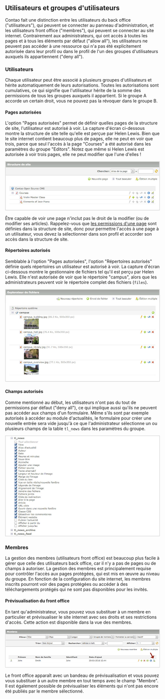 ## Utilisateurs et groupes d'utilisateurs

Contao fait une distinction entre les utilisateurs du back office
("utilisateurs"), qui peuvent se connecter au panneau d'administration, et les
utilisateurs front office ("membres"), qui peuvent se connecter au site
internet. Contrairement aux administrateurs, qui ont accès à toutes les pages
et à tous les éléments par défaut ("allow all"), les utilisateurs ne peuvent
pas accéder à une ressource qui n'a pas été explicitement autorisée dans leur
profil ou dans le profil de l'un des groupes d'utilisateurs auxquels ils
appartiennent ("deny all").


### Utilisateurs

Chaque utilisateur peut être associé à plusieurs groupes d'utilisateurs et
hérite automatiquement de leurs autorisations. Toutes les autorisations sont
cumulatives, ce qui signifie que l'utilisateur hérite de la somme des
permissions de tous les groupes auxquels il appartient. Si le groupe A accorde
un certain droit, vous ne pouvez pas la révoquer dans le groupe B.


#### Pages autorisées

L'option "Pages autorisées" permet de définir quelles pages de la structure de
site, l'utilisateur est autorisé à voir. La capture d'écran ci-dessous montre
la structure de site telle qu'elle est perçue par Helen Lewis. Bien que le site
internet contient beaucoup plus de pages, elle ne peut en voir que trois, parce
que seul l'accès à la page "Courses" a été autorisé dans les paramètres du
groupe "Editors". Notez que même si Helen Lewis est autorisée à voir trois
pages, elle ne peut modifier que l'une d'elles !

![](images/site-structure-hlewis-fr.jpg)

Être capable de voir une page n'inclut pas le droit de la modifier (ou de
modifier ses articles). Rappelez-vous que [les permissions d'une page][1] sont
définies dans la structure de site, donc pour permettre l'accès à une page à un
utilisateur, vous devez la sélectionner dans son profil et accorder son accès
dans la structure de site.


#### Répertoires autorisés

Semblable à l'option "Pages autorisées", l'option "Répertoires autorisés" définie
quels répertoires un utilisateur est autorisé à voir. La capture d'écran
ci-dessous montre le gestionnaire de fichiers tel qu'il est perçu par Helen Lewis.
Elle n'est autorisée de voir que le répertoire "campus", alors que les
administrateurs peuvent voir le répertoire complet des fichiers (`files`).

![](images/gestionnaire-fichiers-hlewis.jpg)


#### Champs autorisés

Comme mentionné au début, les utilisateurs n'ont pas du tout de permissions par
défaut ("deny all"), ce qui implique aussi qu'ils ne peuvent pas accéder aux
champs d'un formulaire. Même s'ils sont par exemple autorisés à accéder au
module d'actualités, le formulaire pour créer une nouvelle entrée sera vide
jusqu'à ce que l'administrateur sélectionne un ou plusieurs champs de la table
`tl_news` dans les paramètres du groupe.

![](images/champs-autorises.jpg)


### Membres

La gestion des membres (utilisateurs front office) est beaucoup plus facile à
gérer que celle des utilisateurs back office, car il n'y a pas de pages ou de
champs à autoriser. La gestion des membres est principalement requise pour
contrôler l'accès aux pages protégées, qui est mis en œuvre au niveau du groupe.
En fonction de la configuration du site internet, les membres inscrits pourront
voir des pages protégées ou accéder à des téléchargements protégés qui ne sont
pas disponibles pour les invités.


#### Prévisualisation du front office

En tant qu'administrateur, vous pouvez vous substituer à un membre en
particulier et prévisualiser le site internet avec ses droits et ses
restrictions d'accès. Cette action est disponible dans la vue des membres.

![](images/apercu.jpg)

Le front office apparaît avec un bandeau de prévisualisation et vous pouvez vous
substituer à un autre membre en tout temps avec le champ "Membre". Il est
également possible de prévisualiser les éléments qui n'ont pas encore été
publiés par le membre sélectionné.


[1]: ../03-gestion-des-pages/modules.md#contr%C3%B4le-d-acc%C3%A8s
